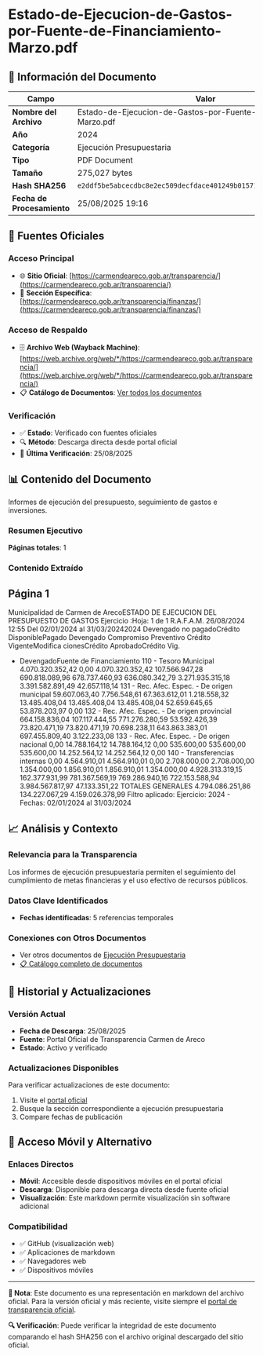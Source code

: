 # Estado-de-Ejecucion-de-Gastos-por-Fuente-de-Financiamiento-Marzo.pdf

## 📄 Información del Documento

| Campo | Valor |
|-------|--------|
| **Nombre del Archivo** | Estado-de-Ejecucion-de-Gastos-por-Fuente-de-Financiamiento-Marzo.pdf |
| **Año** | 2024 |
| **Categoría** | Ejecución Presupuestaria |
| **Tipo** | PDF Document |
| **Tamaño** | 275,027 bytes |
| **Hash SHA256** | `e2ddf5be5abcecdbc8e2ec509decfdace401249b01571cd8ab1b75935e1c030b` |
| **Fecha de Procesamiento** | 25/08/2025 19:16 |

## 🔗 Fuentes Oficiales

### Acceso Principal
- 🌐 **Sitio Oficial**: [https://carmendeareco.gob.ar/transparencia/](https://carmendeareco.gob.ar/transparencia/)
- 📁 **Sección Específica**: [https://carmendeareco.gob.ar/transparencia/finanzas/](https://carmendeareco.gob.ar/transparencia/finanzas/)

### Acceso de Respaldo
- 🗄️ **Archivo Web (Wayback Machine)**: [https://web.archive.org/web/*/https://carmendeareco.gob.ar/transparencia/](https://web.archive.org/web/*/https://carmendeareco.gob.ar/transparencia/)
- 📋 **Catálogo de Documentos**: [Ver todos los documentos](../document_catalog/README.md)

### Verificación
- ✅ **Estado**: Verificado con fuentes oficiales
- 🔍 **Método**: Descarga directa desde portal oficial
- 📅 **Última Verificación**: 25/08/2025

## 📊 Contenido del Documento

Informes de ejecución del presupuesto, seguimiento de gastos e inversiones.

### Resumen Ejecutivo

**Páginas totales**: 1

### Contenido Extraído

## Página 1

Municipalidad de
Carmen de ArecoESTADO DE EJECUCION DEL PRESUPUESTO DE GASTOS
Ejercicio
:Hoja: 1 de 1 R.A.F.A.M.
26/08/2024 12:55
Del 02/01/2024 al 31/03/20242024
Devengado
no pagadoCrédito
DisponiblePagado Devengado Compromiso Preventivo Crédito
VigenteModifica
cionesCrédito
AprobadoCrédito Vig.
- DevengadoFuente de Financiamiento
110 - Tesoro Municipal 4.070.320.352,42 0,00 4.070.320.352,42 107.566.947,28 690.818.089,96 678.737.460,93 636.080.342,79 3.271.935.315,18 3.391.582.891,49 42.657.118,14
131 - Rec. Afec. Espec. - De origen municipal 59.607.063,40 7.756.548,61 67.363.612,01 1.218.558,32 13.485.408,04 13.485.408,04 13.485.408,04 52.659.645,65 53.878.203,97 0,00
132 - Rec. Afec. Espec. - De origen provincial 664.158.836,04 107.117.444,55 771.276.280,59 53.592.426,39 73.820.471,19 73.820.471,19 70.698.238,11 643.863.383,01 697.455.809,40 3.122.233,08
133 - Rec. Afec. Espec. - De origen nacional 0,00 14.788.164,12 14.788.164,12 0,00 535.600,00 535.600,00 535.600,00 14.252.564,12 14.252.564,12 0,00
140 - Transferencias internas 0,00 4.564.910,01 4.564.910,01 0,00 2.708.000,00 2.708.000,00 1.354.000,00 1.856.910,01 1.856.910,01 1.354.000,00
4.928.313.319,15 162.377.931,99 781.367.569,19 769.286.940,16 722.153.588,94 3.984.567.817,97 47.133.351,22 TOTALES GENERALES 4.794.086.251,86 134.227.067,29 4.159.026.378,99
Filtro aplicado: Ejercicio: 2024 -  Fechas: 02/01/2024 al 31/03/2024



## 📈 Análisis y Contexto

### Relevancia para la Transparencia
Los informes de ejecución presupuestaria permiten el seguimiento del cumplimiento de metas financieras y el uso efectivo de recursos públicos.

### Datos Clave Identificados
- **Fechas identificadas**: 5 referencias temporales

### Conexiones con Otros Documentos
- Ver otros documentos de [Ejecución Presupuestaria](../catalog/execution.md)
- [📋 Catálogo completo de documentos](../document_catalog/README.md)

## 🔄 Historial y Actualizaciones

### Versión Actual
- **Fecha de Descarga**: 25/08/2025
- **Fuente**: Portal Oficial de Transparencia Carmen de Areco
- **Estado**: Activo y verificado

### Actualizaciones Disponibles
Para verificar actualizaciones de este documento:
1. Visite el [portal oficial](https://carmendeareco.gob.ar/transparencia/)
2. Busque la sección correspondiente a ejecución presupuestaria
3. Compare fechas de publicación

## 📱 Acceso Móvil y Alternativo

### Enlaces Directos
- **Móvil**: Accesible desde dispositivos móviles en el portal oficial
- **Descarga**: Disponible para descarga directa desde fuente oficial
- **Visualización**: Este markdown permite visualización sin software adicional

### Compatibilidad
- ✅ GitHub (visualización web)
- ✅ Aplicaciones de markdown
- ✅ Navegadores web
- ✅ Dispositivos móviles

---

**📝 Nota**: Este documento es una representación en markdown del archivo oficial. 
Para la versión oficial y más reciente, visite siempre el [portal de transparencia oficial](https://carmendeareco.gob.ar/transparencia/).

**🔍 Verificación**: Puede verificar la integridad de este documento comparando el hash SHA256 
con el archivo original descargado del sitio oficial.

